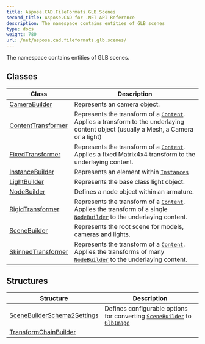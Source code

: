 ```yaml
---
title: Aspose.CAD.FileFormats.GLB.Scenes
second_title: Aspose.CAD for .NET API Reference
description: The namespace contains entities of GLB scenes
type: docs
weight: 780
url: /net/aspose.cad.fileformats.glb.scenes/
---
```

The namespace contains entities of GLB scenes.

## Classes

| Class | Description |
| --- | --- |
| [CameraBuilder](./camerabuilder/) | Represents an camera object. |
| [ContentTransformer](./contenttransformer/) | Represents the transform of a [`Content`](../aspose.cad.fileformats.glb.scenes/instancebuilder/content/). Applies a transform to the underlaying content object (usually a Mesh, a Camera or a light) |
| [FixedTransformer](./fixedtransformer/) | Represents the transform of a [`Content`](../aspose.cad.fileformats.glb.scenes/instancebuilder/content/). Applies a fixed Matrix4x4 transform to the underlaying content. |
| [InstanceBuilder](./instancebuilder/) | Represents an element within [`Instances`](../aspose.cad.fileformats.glb.scenes/scenebuilder/instances/) |
| [LightBuilder](./lightbuilder/) | Represents the base class light object. |
| [NodeBuilder](./nodebuilder/) | Defines a node object within an armature. |
| [RigidTransformer](./rigidtransformer/) | Represents the transform of a [`Content`](../aspose.cad.fileformats.glb.scenes/instancebuilder/content/). Applies the transform of a single [`NodeBuilder`](../aspose.cad.fileformats.glb.scenes/nodebuilder/) to the underlaying content. |
| [SceneBuilder](./scenebuilder/) | Represents the root scene for models, cameras and lights. |
| [SkinnedTransformer](./skinnedtransformer/) | Represents the transform of a [`Content`](../aspose.cad.fileformats.glb.scenes/instancebuilder/content/). Applies the transforms of many [`NodeBuilder`](../aspose.cad.fileformats.glb.scenes/nodebuilder/) to the underlaying content. |
## Structures

| Structure | Description |
| --- | --- |
| [SceneBuilderSchema2Settings](./scenebuilderschema2settings/) | Defines configurable options for converting [`SceneBuilder`](../aspose.cad.fileformats.glb.scenes/scenebuilder/) to [`GlbImage`](../aspose.cad.fileformats.glb/glbimage/) |
| [TransformChainBuilder](./transformchainbuilder/) |  |


